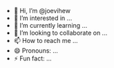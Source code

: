 - 👋 Hi, I’m @joevihew
- 👀 I’m interested in ...
- 🌱 I’m currently learning ...
- 💞️ I’m looking to collaborate on ...
- 📫 How to reach me ...
- 😄 Pronouns: ...
- ⚡ Fun fact: ...

<!---
joevihew/joevihew is a ✨ special ✨ repository because its `README.md` (this file) appears on your GitHub profile.
You can click the Preview link to take a look at your changes.
--->
